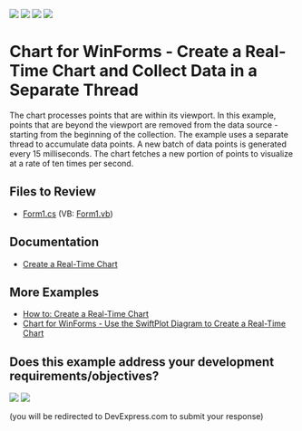 <!-- default badges list -->
![](https://img.shields.io/endpoint?url=https://codecentral.devexpress.com/api/v1/VersionRange/272662402/20.1.4%2B)
[![](https://img.shields.io/badge/Open_in_DevExpress_Support_Center-FF7200?style=flat-square&logo=DevExpress&logoColor=white)](https://supportcenter.devexpress.com/ticket/details/T899944)
[![](https://img.shields.io/badge/📖_How_to_use_DevExpress_Examples-e9f6fc?style=flat-square)](https://docs.devexpress.com/GeneralInformation/403183)
[![](https://img.shields.io/badge/💬_Leave_Feedback-feecdd?style=flat-square)](#does-this-example-address-your-development-requirementsobjectives)
<!-- default badges end -->

# Chart for WinForms - Create a Real-Time Chart and Collect Data in a Separate Thread

The chart processes points that are within its viewport. In this example, points that are beyond the viewport are removed from the data source - starting from the beginning of the collection. The example uses a separate thread to accumulate data points. A new batch of data points is generated every 15 milliseconds. The chart fetches a new portion of points to visualize at a rate of ten times per second.

## Files to Review

* [Form1.cs](./CS/RealTimeChartUpdates/Form1.cs) (VB: [Form1.vb](./VB/RealTimeChartUpdates/Form1.vb))

## Documentation

* [Create a Real-Time Chart](https://docs.devexpress.com/WindowsForms/401813/controls-and-libraries/chart-control/examples/creating-charts/providing-data/how-to-create-a-real-time-chart?v=23.1&p=netframework)

## More Examples

* [How to: Create a Real-Time Chart](https://github.com/DevExpress-Examples/xtracharts-how-to-create-a-real-time-chart)
* [Chart for WinForms - Use the SwiftPlot Diagram to Create a Real-Time Chart](https://github.com/DevExpress-Examples/winforms-charts-configure-swift-plot-chart)
<!-- feedback -->
## Does this example address your development requirements/objectives?

[<img src="https://www.devexpress.com/support/examples/i/yes-button.svg"/>](https://www.devexpress.com/support/examples/survey.xml?utm_source=github&utm_campaign=winforms-charts-create-real-time-chart-and-collect-data-in-separate-thread&~~~was_helpful=yes) [<img src="https://www.devexpress.com/support/examples/i/no-button.svg"/>](https://www.devexpress.com/support/examples/survey.xml?utm_source=github&utm_campaign=winforms-charts-create-real-time-chart-and-collect-data-in-separate-thread&~~~was_helpful=no)

(you will be redirected to DevExpress.com to submit your response)
<!-- feedback end -->
